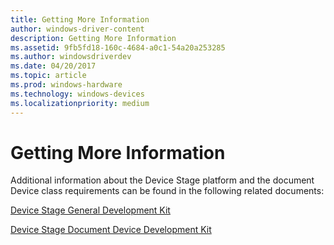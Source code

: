 ```yaml
---
title: Getting More Information
author: windows-driver-content
description: Getting More Information
ms.assetid: 9fb5fd18-160c-4684-a0c1-54a20a253285
ms.author: windowsdriverdev
ms.date: 04/20/2017
ms.topic: article
ms.prod: windows-hardware
ms.technology: windows-devices
ms.localizationpriority: medium
---
```


# Getting More Information


Additional information about the Device Stage platform and the document Device class requirements can be found in the following related documents:

[Device Stage General Development Kit](device-stage-general-development-kit.md)

[Device Stage Document Device Development Kit](device-stage-document-device-development-kit.md)

 

 




